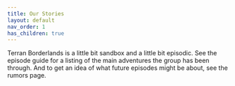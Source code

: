 ```yaml
---
title: Our Stories
layout: default
nav_order: 1
has_children: true
---
```


Terran Borderlands is a little bit sandbox and a little bit episodic. See the episode guide for a listing of the main adventures the group has been through. And to get an idea of what future episodes might be about, see the rumors page.
